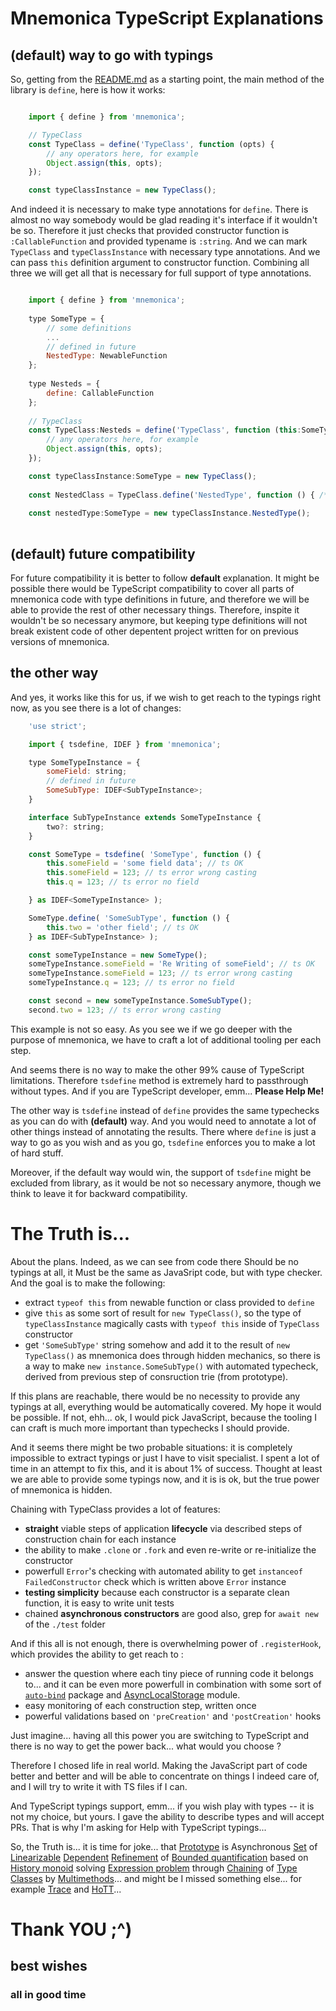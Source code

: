 
# Mnemonica TypeScript Explanations

## (default) way to go with typings

So, getting from the [README.md](https://github.com/wentout/mnemonica/blob/master/README.md) as a starting point, the main method of the library is `define`, here is how it works:

```js

	import { define } from 'mnemonica';

	// TypeClass
	const TypeClass = define('TypeClass', function (opts) {
		// any operators here, for example
		Object.assign(this, opts);
	});

	const typeClassInstance = new TypeClass();

```

And indeed it is necessary to make type annotations for `define`. There is almost no way somebody would be glad reading it's interface if it wouldn't be so. Therefore it just checks that provided constructor function is `:CallableFunction` and provided typename is `:string`. And we can mark `TypeClass` and  `typeClassInstance` with necessary type annotations. And we can pass `this` definition argument to constructor function. Combining all three we will get all that is necessary for full support of type annotations.

```js

	import { define } from 'mnemonica';
	
	type SomeType = {
		// some definitions
		...
		// defined in future
		NestedType: NewableFunction
	};
	
	type Nesteds = {
		define: CallableFunction
	};
	
	// TypeClass
	const TypeClass:Nesteds = define('TypeClass', function (this:SomeType, opts) {
		// any operators here, for example
		Object.assign(this, opts);
	});

	const typeClassInstance:SomeType = new TypeClass();
	
	const NestedClass = TypeClass.define('NestedType', function () { /* ... */});
	
	const nestedType:SomeType = new typeClassInstance.NestedType();
	

```

## (default) future compatibility

For future compatibility it is better to follow **default** explanation. It might be possible there would be TypeScript compatibility to cover all parts of mnemonica code with type definitions in future, and therefore we will be able to provide the rest of other necessary things. Therefore, inspite it wouldn't be so necessary anymore, but keeping type definitions will not break existent code of other depentent project written for on previous versions of mnemonica.

## the other way

And yes, it works like this for us, if we wish to get reach to the typings right now, as you see there is a lot of changes:

```js
	'use strict';

	import { tsdefine, IDEF } from 'mnemonica';

	type SomeTypeInstance = {
		someField: string;
		// defined in future
		SomeSubType: IDEF<SubTypeInstance>;
	}

	interface SubTypeInstance extends SomeTypeInstance {
		two?: string;
	}

	const SomeType = tsdefine( 'SomeType', function () {
		this.someField = 'some field data'; // ts OK
		this.someField = 123; // ts error wrong casting
		this.q = 123; // ts error no field

	} as IDEF<SomeTypeInstance> );

	SomeType.define( 'SomeSubType', function () {
		this.two = 'other field'; // ts OK
	} as IDEF<SubTypeInstance> );

	const someTypeInstance = new SomeType();
	someTypeInstance.someField = 'Re Writing of someField'; // ts OK
	someTypeInstance.someField = 123; // ts error wrong casting
	someTypeInstance.q = 123; // ts error no field

	const second = new someTypeInstance.SomeSubType();
	second.two = 123; // ts error wrong casting

```

This example is not so easy. As you see we if we go deeper with the purpose of mnemonica, we have to craft a lot of additional tooling per each step.

And seems there is no way to make the other 99% cause of TypeScript limitations. Therefore `tsdefine` method is extremely hard to passthrough without types. And if you are TypeScript developer, emm... **Please Help Me!**

The other way is `tsdefine` instead of `define` provides the same typechecks as you can do with **(default)** way. And you would need to annotate a lot of other things instead of annotating the results. There where `define` is just a way to go as you wish and as you go, `tsdefine` enforces you to make a lot of hard stuff. 

Moreover, if the default way would win, the support of `tsdefine` might be excluded from library, as it would be not so necessary anymore, though we think to leave it for backward compatibility.

# The Truth is...

About the plans. Indeed, as we can see from code there Should be no typings at all, it Must be the same as JavaSript code, but with type checker. And the goal is to make the following:

* extract `typeof this` from newable function or class provided to `define`
* give `this` as some sort of result for `new TypeClass()`, so the type of `typeClassInstance` magically casts with `typeof this` inside of `TypeClass` constructor
* get `'SomeSubType'` string somehow and add it to the result of `new TypeClass()` as mnemonica does through hidden mechanics, so there is a way to make `new instance.SomeSubType()` with automated typecheck, derived from previous step of consruction trie (from prototype).

If this plans are reachable, there would be no necessity to provide any typings at all, everything would be automatically covered. My hope it would be possible. If not, ehh... ok, I would pick JavaScript, because the tooling I can craft is much more important than typechecks I should provide.

And it seems there might be two probable situations: it is completely impossible to extract typings or just I have to visit specialist. I spent a lot of time in an attempt to fix this, and it is about 1% of success. Thought at least we are able to provide some typings now, and it is is ok, but the true power of mnemonica is hidden.

Chaining with TypeClass provides a lot of features:
* **straight** viable steps of application **lifecycle** via described steps of construction chain for each instance
* the ability to make `.clone` or `.fork` and even re-write or re-initialize the constructor
* powerfull `Error`'s checking with automated ability to get `instanceof FailedConstructor` check which is written above `Error` instance
* **testing simplicity** because each constructor is a separate clean function, it is easy to write unit tests
* chained **asynchronous constructors** are good also, grep for `await new` of the `./test` folder

And if this all is not enough, there is overwhelming power of `.registerHook`, which provides the ability to get reach to :

* answer the question where each tiny piece of running code it belongs to... and it can be even more powerfull in combination with some sort of [`auto-bind`](https://www.npmjs.com/package/auto-bind) package and [AsyncLocalStorage](https://nodejs.org/api/async_hooks.html#async_hooks_class_asynclocalstorage) module.
* easy monitoring of each construction step, written once
* powerful validations based on `'preCreation'` and `'postCreation'` hooks

Just imagine... having all this power you are switching to TypeScript and there is no way to get the power back... what would you choose ?

Therefore I chosed life in real world.
Making the JavaScript part of code better and better and will be able to concentrate on things I indeed care of, and I will try to write it with TS files if I can.

And TypeScript typings support, emm... if you wish play with types -- it is not my choice, but yours. I gave the ability to describe types and will accept PRs. That is why I'm asking for Help with TypeScript typings...

So, the Truth is... it is time for joke... that [Prototype](https://developer.mozilla.org/en-US/docs/Web/JavaScript/Inheritance_and_the_prototype_chain) is Asynchronous [Set](https://en.wikipedia.org/wiki/Set_theory) of [Linearizable](https://en.wikipedia.org/wiki/Linearizability) [Dependent](https://en.wikipedia.org/wiki/Dependent_type) [Refinement](https://en.wikipedia.org/wiki/Refinement_type) of [Bounded quantification](https://en.wikipedia.org/wiki/Bounded_quantification) based on [History monoid](https://en.wikipedia.org/wiki/History_monoid) solving [Expression problem](https://en.wikipedia.org/wiki/Expression_problem) through [Chaining](https://en.wikipedia.org/wiki/Method_chaining) of [Type Classes](https://en.wikipedia.org/wiki/Type_class) by [Multimethods](https://en.wikipedia.org/wiki/Multiple_dispatch)... and might be I missed something else... for example [Trace](https://en.wikipedia.org/wiki/Trace_theory) and [HoTT](https://en.wikipedia.org/wiki/Homotopy_type_theory)...

# Thank YOU ;^)
## best wishes
### all in good time

